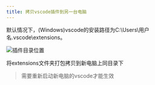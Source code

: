 ```yaml
---
title: 拷贝vscode插件到另一台电脑
---
```

默认情况下，(Windows)vscode的安装路径为C:\Users\用户名\.vscode\extensions。

![插件目录位置](/assets/img/插件目录位置.png)

将extensions文件夹打包拷贝到新电脑上同目录下
> 需要重新启动新电脑的vscode才能生效
